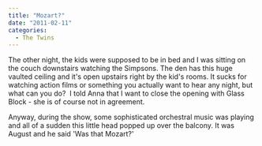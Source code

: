 ```yaml
---
title: "Mozart?"
date: "2011-02-11"
categories: 
  - The Twins
---
```


The other night, the kids were supposed to be in bed and I was sitting on the couch downstairs watching the Simpsons. The den has this huge vaulted ceiling and it's open upstairs right by the kid's rooms. It sucks for watching action films or something you actually want to hear any night, but what can you do?  I told Anna that I want to close the opening with Glass Block - she is of course not in agreement.

Anyway, during the show, some sophisticated orchestral music was playing and all of a sudden this little head popped up over the balcony. It was August and he said 'Was that Mozart?'

